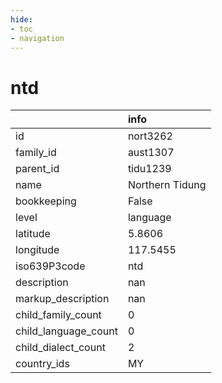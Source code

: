 ```yaml
---
hide:
- toc
- navigation
---
```

# ntd
|                      | info            |
|:---------------------|:----------------|
| id                   | nort3262        |
| family_id            | aust1307        |
| parent_id            | tidu1239        |
| name                 | Northern Tidung |
| bookkeeping          | False           |
| level                | language        |
| latitude             | 5.8606          |
| longitude            | 117.5455        |
| iso639P3code         | ntd             |
| description          | nan             |
| markup_description   | nan             |
| child_family_count   | 0               |
| child_language_count | 0               |
| child_dialect_count  | 2               |
| country_ids          | MY              |